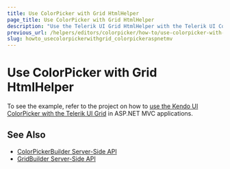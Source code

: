 ```yaml
---
title: Use ColorPicker with Grid HtmlHelper
page_title: Use ColorPicker with Grid HtmlHelper
description: "Use the Telerik UI Grid HtmlHelper with the Telerik UI ColorPicker HtmlHelper in ASP.NET MVC applications."
previous_url: /helpers/editors/colorpicker/how-to/use-colorpicker-with-grid-helper-mvc
slug: howto_usecolorpickerwithgrid_colorpickeraspnetmv
---
```


# Use ColorPicker with Grid HtmlHelper

To see the example, refer to the project on how to [use the Kendo UI ColorPicker with the Telerik UI Grid](https://github.com/telerik/ui-for-aspnet-mvc-examples/tree/master/grid/grid-contains-color-picker) in ASP.NET MVC applications.

## See Also

* [ColorPickerBuilder Server-Side API](https://docs.telerik.com/aspnet-mvc/api/kendo.mvc.ui.fluent/colorpickerbuilder)
* [GridBuilder Server-Side API](https://docs.telerik.com/aspnet-mvc/api/kendo.mvc.ui.fluent/gridbuilder)
